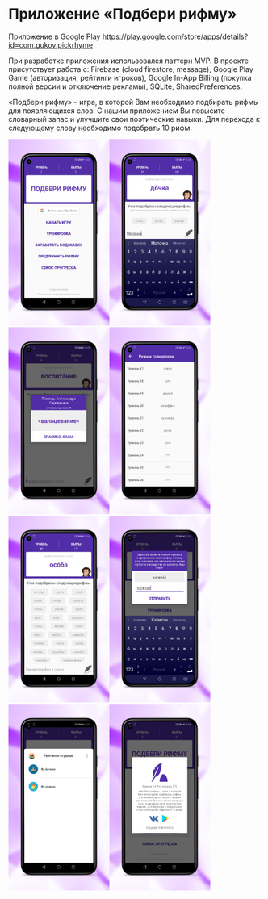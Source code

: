 # Приложение «Подбери рифму»
Приложение в Google Play https://play.google.com/store/apps/details?id=com.gukov.pickrhyme

При разработке приложения использовался паттерн MVP. В проекте присутствует работа с: Firebase (cloud firestore, message), Google Play Game (авторизация, рейтинги игроков), Google In-App Billing (покупка полной версии и отключение рекламы), SQLite, SharedPreferences. 

«Подбери рифму» – игра, в которой Вам необходимо подбирать рифмы для появляющихся слов. С нашим приложением Вы повысите словарный запас и улучшите свои поэтические навыки. Для перехода к следующему слову необходимо подобрать 10 рифм.

<img src="/design/1_framed.png" width="200"><img src="/design/2_framed.png" width="200">
<img src="/design/3_framed.png" width="200"><img src="/design/4_framed.png" width="200">
<img src="/design/5_framed.png" width="200"><img src="/design/6_framed.png" width="200">
<img src="/design/7_framed.png" width="200"><img src="/design/8_framed.png" width="200">

